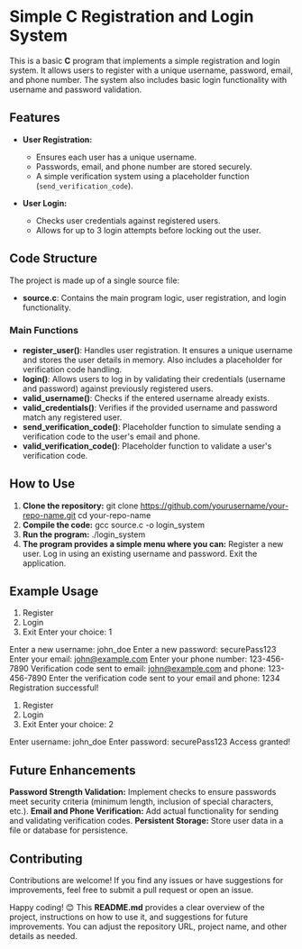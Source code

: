 # Simple C Registration and Login System

This is a basic **C** program that implements a simple registration and login system. It allows users to register with a unique username, password, email, and phone number. The system also includes basic login functionality with username and password validation.

## Features

- **User Registration:**
  - Ensures each user has a unique username.
  - Passwords, email, and phone number are stored securely.
  - A simple verification system using a placeholder function (`send_verification_code`).

- **User Login:**
  - Checks user credentials against registered users.
  - Allows for up to 3 login attempts before locking out the user.

## Code Structure

The project is made up of a single source file:

- **source.c**: Contains the main program logic, user registration, and login functionality.

### Main Functions

- **register_user()**: Handles user registration. It ensures a unique username and stores the user details in memory. Also includes a placeholder for verification code handling.
- **login()**: Allows users to log in by validating their credentials (username and password) against previously registered users.
- **valid_username()**: Checks if the entered username already exists.
- **valid_credentials()**: Verifies if the provided username and password match any registered user.
- **send_verification_code()**: Placeholder function to simulate sending a verification code to the user's email and phone.
- **valid_verification_code()**: Placeholder function to validate a user's verification code.

## How to Use

1. **Clone the repository:**
   git clone https://github.com/yourusername/your-repo-name.git
   cd your-repo-name
2. **Compile the code:**
   gcc source.c -o login_system
3. **Run the program:**
   ./login_system
4. **The program provides a simple menu where you can:**
    Register a new user.
    Log in using an existing username and password.
    Exit the application.

## Example Usage

1. Register
2. Login
3. Exit
Enter your choice: 1

Enter a new username: john_doe
Enter a new password: securePass123
Enter your email: john@example.com
Enter your phone number: 123-456-7890
Verification code sent to email: john@example.com and phone: 123-456-7890
Enter the verification code sent to your email and phone: 1234
Registration successful!

1. Register
2. Login
3. Exit
Enter your choice: 2

Enter username: john_doe
Enter password: securePass123
Access granted!

## Future Enhancements
**Password Strength Validation:** Implement checks to ensure passwords meet security criteria (minimum length, inclusion of special characters, etc.).
**Email and Phone Verification:** Add actual functionality for sending and validating verification codes.
**Persistent Storage:** Store user data in a file or database for persistence.

## Contributing
Contributions are welcome! If you find any issues or have suggestions for improvements, feel free to submit a pull request or open an issue.

Happy coding! 😊
This **README.md** provides a clear overview of the project, instructions on how to use it, and suggestions for future improvements. You can adjust the repository URL, project name, and other details as needed.
